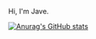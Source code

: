 Hi, I'm Jave.


[![Anurag's GitHub stats](https://github-readme-stats.vercel.app/api?username=WhoJave)](https://github.com/anuraghazra/github-readme-stats)
